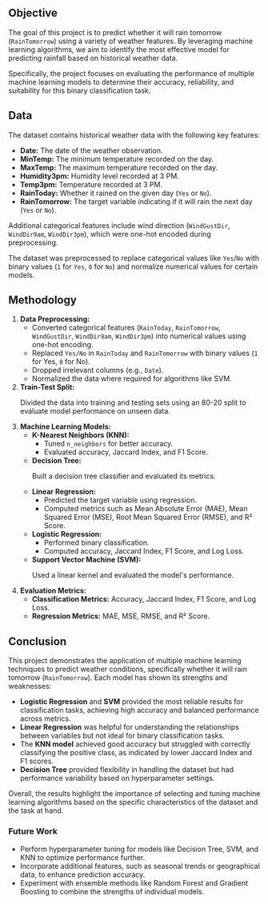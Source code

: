 <h2>Objective</h2>

<p>The goal of this project is to predict whether it will rain tomorrow (<code>RainTomorrow</code>) using a variety of weather features. By leveraging machine learning algorithms, we aim to identify the most effective model for predicting rainfall based on historical weather data.</p>

<p>Specifically, the project focuses on evaluating the performance of multiple machine learning models to determine their accuracy, reliability, and suitability for this binary classification task.</p>

<h2>Data</h2>

<p>The dataset contains historical weather data with the following key features:</p>
<ul>
  <li><strong>Date:</strong> The date of the weather observation.</li>
  <li><strong>MinTemp:</strong> The minimum temperature recorded on the day.</li>
  <li><strong>MaxTemp:</strong> The maximum temperature recorded on the day.</li>
  <li><strong>Humidity3pm:</strong> Humidity level recorded at 3 PM.</li>
  <li><strong>Temp3pm:</strong> Temperature recorded at 3 PM.</li>
  <li><strong>RainToday:</strong> Whether it rained on the given day (<code>Yes</code> or <code>No</code>).</li>
  <li><strong>RainTomorrow:</strong> The target variable indicating if it will rain the next day (<code>Yes</code> or <code>No</code>).</li>
</ul>

<p>Additional categorical features include wind direction (<code>WindGustDir</code>, <code>WindDir9am</code>, <code>WindDir3pm</code>), which were one-hot encoded during preprocessing.</p>
<p>The dataset was preprocessed to replace categorical values like <code>Yes</code>/<code>No</code> with binary values (<code>1</code> for <code>Yes</code>, <code>0</code> for <code>No</code>) and normalize numerical values for certain models.</p>


<h2>Methodology</h2>

<ol>
  <li>
    <strong>Data Preprocessing:</strong>
    <ul>
      <li>Converted categorical features (<code>RainToday</code>, <code>RainTomorrow</code>, <code>WindGustDir</code>, <code>WindDir9am</code>, <code>WindDir3pm</code>) into numerical values using one-hot encoding.</li>
      <li>Replaced <code>Yes/No</code> in <code>RainToday</code> and <code>RainTomorrow</code> with binary values (<code>1</code> for Yes, <code>0</code> for No).</li>
      <li>Dropped irrelevant columns (e.g., <code>Date</code>).</li>
      <li>Normalized the data where required for algorithms like SVM.</li>
    </ul>
  </li>
  <li>
    <strong>Train-Test Split:</strong>
    <p>Divided the data into training and testing sets using an 80-20 split to evaluate model performance on unseen data.</p>
  </li>
  <li>
    <strong>Machine Learning Models:</strong>
    <ul>
      <li><strong>K-Nearest Neighbors (KNN):</strong>
        <ul>
          <li>Tuned <code>n_neighbors</code> for better accuracy.</li>
          <li>Evaluated accuracy, Jaccard Index, and F1 Score.</li>
        </ul>
      </li>
      <li><strong>Decision Tree:</strong>
        <p>Built a decision tree classifier and evaluated its metrics.</p>
      </li>
      <li><strong>Linear Regression:</strong>
        <ul>
          <li>Predicted the target variable using regression.</li>
          <li>Computed metrics such as Mean Absolute Error (MAE), Mean Squared Error (MSE), Root Mean Squared Error (RMSE), and R² Score.</li>
        </ul>
      </li>
      <li><strong>Logistic Regression:</strong>
        <ul>
          <li>Performed binary classification.</li>
          <li>Computed accuracy, Jaccard Index, F1 Score, and Log Loss.</li>
        </ul>
      </li>
      <li><strong>Support Vector Machine (SVM):</strong>
        <p>Used a linear kernel and evaluated the model's performance.</p>
      </li>
    </ul>
  </li>
  <li>
    <strong>Evaluation Metrics:</strong>
    <ul>
      <li><strong>Classification Metrics:</strong> Accuracy, Jaccard Index, F1 Score, and Log Loss.</li>
      <li><strong>Regression Metrics:</strong> MAE, MSE, RMSE, and R² Score.</li>
    </ul>
  </li>
</ol>

<h2>Conclusion</h2>

<p>This project demonstrates the application of multiple machine learning techniques to predict weather conditions, specifically whether it will rain tomorrow (<code>RainTomorrow</code>). Each model has shown its strengths and weaknesses:</p>

<ul>
  <li><strong>Logistic Regression</strong> and <strong>SVM</strong> provided the most reliable results for classification tasks, achieving high accuracy and balanced performance across metrics.</li>
  <li><strong>Linear Regression</strong> was helpful for understanding the relationships between variables but not ideal for binary classification tasks.</li>
  <li>The <strong>KNN model</strong> achieved good accuracy but struggled with correctly classifying the positive class, as indicated by lower Jaccard Index and F1 scores.</li>
  <li><strong>Decision Tree</strong> provided flexibility in handling the dataset but had performance variability based on hyperparameter settings.</li>
</ul>

<p>Overall, the results highlight the importance of selecting and tuning machine learning algorithms based on the specific characteristics of the dataset and the task at hand.</p>

<h3>Future Work</h3>
<ul>
  <li>Perform hyperparameter tuning for models like Decision Tree, SVM, and KNN to optimize performance further.</li>
  <li>Incorporate additional features, such as seasonal trends or geographical data, to enhance prediction accuracy.</li>
  <li>Experiment with ensemble methods like Random Forest and Gradient Boosting to combine the strengths of individual models.</li>
</ul>
